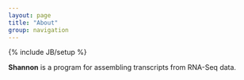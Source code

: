 ```yaml
---
layout: page
title: "About"
group: navigation
---
```


{% include JB/setup %}

__Shannon__ is a program for assembling transcripts from
RNA-Seq data. 


